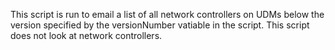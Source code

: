This script is run to email a list of all network controllers on UDMs below the version specified by the versionNumber vatiable in the script. This script does not look at network controllers.
